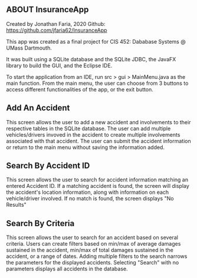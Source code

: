 
ABOUT InsuranceApp 
-------------------
Created by Jonathan Faria, 2020
Github: https://github.com/jfaria62/InsuranceApp

This app was created as a final project for CIS 452: Dababase Systems @ UMass Dartmouth. 

It was built using a SQLite database and the SQLite JDBC, the JavaFX library to build the GUI, and the Eclipse IDE.

To start the application from an IDE, run src > gui > MainMenu.java as the main function. 
From the main menu, the user can choose from 3 buttons to access different functionalities of the app, or the exit button. 

Add An Accident 
----------------

This screen allows the user to add a new accident and involvements to their respective tables in the SQLite database. 
The user can add multiple vehicles/drivers invoved in the accident to create multiple involvements associated with that accident. 
The user can submit the accident information or return to the main menu without saving the information added.

Search By Accident ID 
----------------------

This screen allows the user to search for accident information matching an entered Accident ID. 
If a matching accident is found, the screen will display the accident's location information, along with information on each vehicle/driver involved. 
If no match is found, the screen displays "No Results"

Search By Criteria
----------------------

This screen allows the user to search for an accident based on several criteria. 
Users can create filters based on min/max of average damages sustained in the accident, min/max of total damages sustained in the accident, or a range of dates. 
Adding multiple filters to the search narrows the parameters for the displayed accidents. 
Selecting "Search" with no parameters displays all accidents in the database.

